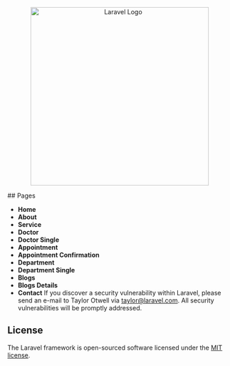 <p align="center"><img src="https://raw.githubusercontent.com/laravel/art/master/logo-lockup/5%20SVG/2%20CMYK/1%20Full%20Color/laravel-logolockup-cmyk-red.svg" width="400" alt="Laravel Logo"></a></p>
## Pages

* **Home**
* **About**
* **Service**
* **Doctor**
* **Doctor Single**
* **Appointment**
* **Appointment Confirmation**
* **Department**
* **Department Single**
* **Blogs**
* **Blogs Details**
* **Contact**
If you discover a security vulnerability within Laravel, please send an e-mail to Taylor Otwell via [taylor@laravel.com](mailto:taylor@laravel.com). All security vulnerabilities will be promptly addressed.

## License

The Laravel framework is open-sourced software licensed under the [MIT license](https://opensource.org/licenses/MIT).
